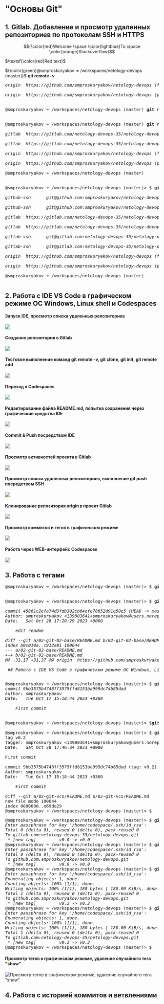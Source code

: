 # "Основы Git"

## 1. Gitlab. Добавление и просмотр удаленных репозиториев по протоколам SSH и HTTPS


$${\color{red}Welcome \space \color{lightblue}To \space \color{orange}Stackoverflow}$$

$\textsf{\color{red}Red text}$

${\color{green}@smproskuryakov ➜ /workspaces/netology-devops (master)}$ <b>git remote -v</b><br>

<pre>
<i>origin  https://github.com/smproskuryakov/netology-devops (fetch)<br>
origin  https://github.com/smproskuryakov/netology-devops (push)</i><br>

@smproskuryakov ➜ /workspaces/netology-devops (master) <b>git remote add gitlab https://gitlab.com/netology-devops-35/netology-devops.git</b><br>

@smproskuryakov ➜ /workspaces/netology-devops (master) <b>git remote -v</b><br>
<i>gitlab  https://gitlab.com/netology-devops-35/netology-devops.git (fetch)<br>
gitlab  https://gitlab.com/netology-devops-35/netology-devops.git (push)<br>
origin  https://github.com/smproskuryakov/netology-devops (fetch)<br>
origin  https://github.com/smproskuryakov/netology-devops (push)</i><br>
@smproskuryakov ➜ /workspaces/netology-devops (master)<br>

@smproskuryakov ➜ /workspaces/netology-devops (master)> $ <b>git remote -v</b><br>
<i>github-ssh      git@github.com:smproskuryakov/netology-devops.git (fetch)<br>
github-ssh      git@github.com:smproskuryakov/netology-devops.git (push)<br>
gitlab  https://gitlab.com/netology-devops-35/netology-devops.git (fetch)<br>
gitlab  https://gitlab.com/netology-devops-35/netology-devops.git (push)<br>
gitlab-ssh      git@gitlab.com:netology-devops-35/netology-devops.git (fetch)<br>
gitlab-ssh      git@gitlab.com:netology-devops-35/netology-devops.git (push)<br>
origin  https://github.com/smproskuryakov/netology-devops (fetch)<br>
origin  https://github.com/smproskuryakov/netology-devops (push)</i><br>
@smproskuryakov ➜ /workspaces/netology-devops (master)<br>
</pre>


## 2. Работа с IDE VS Code в графическом режиме ОС Windows, Linux shell и Codespaces

#### Запуск IDE, просмотр списка удаленных репозиториев

![](img/vscode-start.png)

#### Создание репозитория в Gitlab

![](img/gitlab-new-repo.png)

#### Тестовое выполнение команд git remote -v, git clone, git init, git remote add

![](img/git-remote-add-gitlab.png)

#### Переход в Codespaces

![](img/open-netologydevops-graphis.png)

#### Редактирование файла README.md, попытка сохранения через графические средства IDE

![](img/index-changes.png)

#### Commit & Push посредством IDE

![](img/commit-push.png)

#### Просмотр активностей проекта в Gitlab

![](img/git-lab-project-overview.png)

#### Просмотр списка удаленных репозиториев, выполнение git push посредством SSH

![](img/git-push-ssh.png)

#### Клонирование репозитория origin в проект Gitlab

![](img/git-remote-add-github-ssh.png)

#### Просмотр коммитов и тегов в графическом режиме

![](img/vs-code-gitlens-commitgraph-tags.png)

#### Работа через WEB-интерфейс Codespaces

![](img/codespaces-web-ide.png)



## 3. Работа с тегами

<pre>
@smproskuryakov ➜ /workspaces/netology-devops (master)> $ <b>git tag v0.0 HEAD</b> // Легековесный тег на HEAD-коммите


@smproskuryakov ➜ /workspaces/netology-devops (master)> $ <b>git show v0.0</b>

<i>commit 45861c2efa74d3fdb302cb64efe78652d91e50e5 (HEAD -> master, tag: v0.0, gitlab-ssh/master, github-ssh/master)
Author: smproskuryakov <139803641+smproskuryakov@users.noreply.github.com>
Date:   Sat Oct 28 17:20:29 2023 +0000

    edit readme

diff --git a/02-git-02-base/README.md b/02-git-02-base/README.md
index b0c010a..c912a81 100644
--- a/02-git-02-base/README.md
+++ b/02-git-02-base/README.md
@@ -31,17 +31,37 @@ origin  https://github.com/smproskuryakov/netology-devops (push)

 ## Работа с IDE VS Code в графическом режиме ОС Windows, Linux shell и Codespaces</i>

</pre>

<pre>
@smproskuryakov ➜ /workspaces/netology-devops (master)> $ <b>git log --grep "First commit"</b>
<i>commit 9bb3575b4748ff3579ffd8153ba999dc74b85dad
Author: smproskuryakov <smproskuryakov@yandex.ru>
Date:   Tue Oct 17 15:18:44 2023 +0300

    First commit
</i>

@smproskuryakov ➜ /workspaces/netology-devops (master)> $<b>git tag -a v0.2 -m "First commit" 9bb3575b4748ff3579ffd8153ba999dc74b85dad</b>

@smproskuryakov ➜ /workspaces/netology-devops (master)> $ <b>git show v0.2</b>
tag v0.2
Tagger: smproskuryakov <139803641+smproskuryakov@users.noreply.github.com>
Date:   Sat Oct 28 17:46:34 2023 +0000

First commit

commit 9bb3575b4748ff3579ffd8153ba999dc74b85dad (tag: v0.2)
Author: smproskuryakov <smproskuryakov@yandex.ru>
Date:   Tue Oct 17 15:18:44 2023 +0300

    First commit

diff --git a/02-git-vcs/README.md b/02-git-vcs/README.md
new file mode 100644
index 0000000..e69de29
@smproskuryakov ➜ /workspaces/netology-devops (master)> $</i>
</pre>



<pre>
@smproskuryakov ➜ /workspaces/netology-devops (master)> $ <b>git push gitlab-ssh v0.0</b>
<i>Enter passphrase for key '/home/codespace/.ssh/id_rsa':
Total 0 (delta 0), reused 0 (delta 0), pack-reused 0
To gitlab.com:netology-devops-35/netology-devops.git
 * [new tag]         v0.0 -> v0.0</i>
@smproskuryakov ➜ /workspaces/netology-devops (master)> $ <b>git push github-ssh v0.0</b>
<i>Enter passphrase for key '/home/codespace/.ssh/id_rsa':
Total 0 (delta 0), reused 0 (delta 0), pack-reused 0
To github.com:smproskuryakov/netology-devops.git
 * [new tag]         v0.0 -> v0.0</i>
@smproskuryakov ➜ /workspaces/netology-devops (master)> $ <b>git push github-ssh --tags</b>
<i>Enter passphrase for key '/home/codespace/.ssh/id_rsa':
Enumerating objects: 1, done.
Counting objects: 100% (1/1), done.
Writing objects: 100% (1/1), 180 bytes | 180.00 KiB/s, done.
Total 1 (delta 0), reused 0 (delta 0), pack-reused 0
To github.com:smproskuryakov/netology-devops.git
 * [new tag]         v0.2 -> v0.2</i>
@smproskuryakov ➜ /workspaces/netology-devops (master)> $ <b>git push gitlab-ssh --tags</b>
<i>Enter passphrase for key '/home/codespace/.ssh/id_rsa':
Enumerating objects: 1, done.
Counting objects: 100% (1/1), done.
Writing objects: 100% (1/1), 180 bytes | 180.00 KiB/s, done.
Total 1 (delta 0), reused 0 (delta 0), pack-reused 0
To gitlab.com:netology-devops-35/netology-devops.git
 * [new tag]         v0.2 -> v0.2</i>
@smproskuryakov ➜ /workspaces/netology-devops (master)> $
</pre>

#### Просмотр тегов в графическом режиме, удаление случайного тега "show"

![Просмотр тегов в графическом режиме, удаление случайного тега "show"](img/tags-graph.png)


## 4. Работа с историей коммитов и ветвлениями


